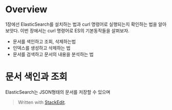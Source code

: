 # Overview

1장에선 ElasticSearch를 설치하는 법과 curl 명령어로 실행되는지 확인하는 법을 알아보앗다. 이번 장에서는 curl 명령어로 ES의 기본동작들을 살펴보자. 

* 문서를 색인하고 조회, 삭제하는법
* 인덱스를 생성하고 삭제하는 법
* 문서를 검색하고 문서의 내용을 분석하는 법

# 문서 색인과 조회

ElasticSearch는 JSON형태의 문서를 저장할 수 있으며 


> Written with [StackEdit](https://stackedit.io/).
<!--stackedit_data:
eyJoaXN0b3J5IjpbLTEyMDA3NzUyMjgsLTExMDEzMTc4NDUsMT
kxNDAxMjcxNV19
-->